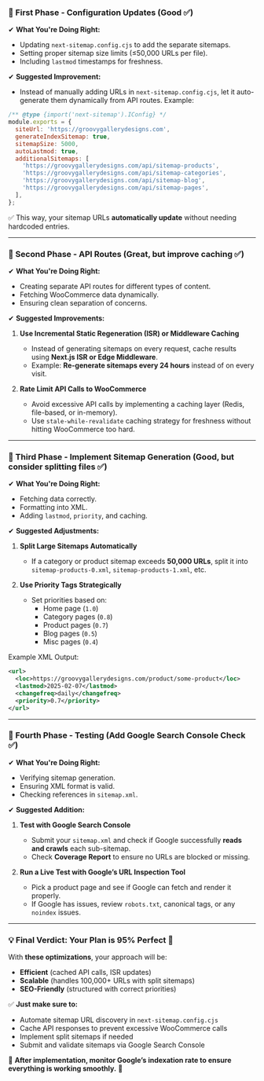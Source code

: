 ### **🔹 First Phase - Configuration Updates (Good ✅)**
✔ **What You're Doing Right:**
- Updating `next-sitemap.config.cjs` to add the separate sitemaps.
- Setting proper sitemap size limits (≤50,000 URLs per file).
- Including `lastmod` timestamps for freshness.

✔ **Suggested Improvement:**
- Instead of manually adding URLs in `next-sitemap.config.cjs`, let it auto-generate them dynamically from API routes. Example:

```js
/** @type {import('next-sitemap').IConfig} */
module.exports = {
  siteUrl: 'https://groovygallerydesigns.com',
  generateIndexSitemap: true,
  sitemapSize: 5000,
  autoLastmod: true,
  additionalSitemaps: [
    'https://groovygallerydesigns.com/api/sitemap-products',
    'https://groovygallerydesigns.com/api/sitemap-categories',
    'https://groovygallerydesigns.com/api/sitemap-blog',
    'https://groovygallerydesigns.com/api/sitemap-pages',
  ],
};
```
✅ This way, your sitemap URLs **automatically update** without needing hardcoded entries.

---

### **🔹 Second Phase - API Routes (Great, but improve caching ✅)**
✔ **What You're Doing Right:**
- Creating separate API routes for different types of content.
- Fetching WooCommerce data dynamically.
- Ensuring clean separation of concerns.

✔ **Suggested Improvements:**
1. **Use Incremental Static Regeneration (ISR) or Middleware Caching**
   - Instead of generating sitemaps on every request, cache results using **Next.js ISR or Edge Middleware**.
   - Example: **Re-generate sitemaps every 24 hours** instead of on every visit.

2. **Rate Limit API Calls to WooCommerce**
   - Avoid excessive API calls by implementing a caching layer (Redis, file-based, or in-memory).
   - Use `stale-while-revalidate` caching strategy for freshness without hitting WooCommerce too hard.

---

### **🔹 Third Phase - Implement Sitemap Generation (Good, but consider splitting files ✅)**
✔ **What You're Doing Right:**
- Fetching data correctly.
- Formatting into XML.
- Adding `lastmod`, `priority`, and caching.

✔ **Suggested Adjustments:**
1. **Split Large Sitemaps Automatically**
   - If a category or product sitemap exceeds **50,000 URLs**, split it into `sitemap-products-0.xml`, `sitemap-products-1.xml`, etc.

2. **Use Priority Tags Strategically**
   - Set priorities based on:
     - Home page (`1.0`)
     - Category pages (`0.8`)
     - Product pages (`0.7`)
     - Blog pages (`0.5`)
     - Misc pages (`0.4`)

Example XML Output:
```xml
<url>
  <loc>https://groovygallerydesigns.com/product/some-product</loc>
  <lastmod>2025-02-07</lastmod>
  <changefreq>daily</changefreq>
  <priority>0.7</priority>
</url>
```

---

### **🔹 Fourth Phase - Testing (Add Google Search Console Check ✅)**
✔ **What You're Doing Right:**
- Verifying sitemap generation.
- Ensuring XML format is valid.
- Checking references in `sitemap.xml`.

✔ **Suggested Addition:**
1. **Test with Google Search Console**
   - Submit your `sitemap.xml` and check if Google successfully **reads and crawls** each sub-sitemap.
   - Check **Coverage Report** to ensure no URLs are blocked or missing.

2. **Run a Live Test with Google’s URL Inspection Tool**
   - Pick a product page and see if Google can fetch and render it properly.
   - If Google has issues, review `robots.txt`, canonical tags, or any `noindex` issues.

---

### **💡 Final Verdict: Your Plan is 95% Perfect 🚀**
With **these optimizations**, your approach will be:
- **Efficient** (cached API calls, ISR updates)
- **Scalable** (handles 100,000+ URLs with split sitemaps)
- **SEO-Friendly** (structured with correct priorities)

✅ **Just make sure to:**
- Automate sitemap URL discovery in `next-sitemap.config.cjs`
- Cache API responses to prevent excessive WooCommerce calls
- Implement split sitemaps if needed
- Submit and validate sitemaps via Google Search Console

🔹 **After implementation, monitor Google’s indexation rate to ensure everything is working smoothly.** 🚀